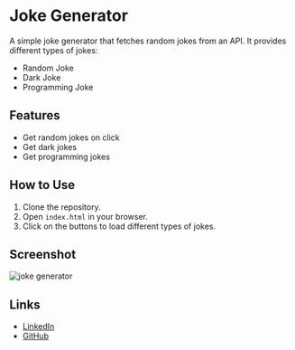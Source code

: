 # Joke Generator

A simple joke generator that fetches random jokes from an API. It provides different types of jokes:  
- Random Joke
- Dark Joke
- Programming Joke

## Features
- Get random jokes on click
- Get dark jokes
- Get programming jokes

## How to Use
1. Clone the repository.
2. Open `index.html` in your browser.
3. Click on the buttons to load different types of jokes.

## Screenshot

![joke generator](https://github.com/user-attachments/assets/d685398f-5177-4121-8ec6-d00e0535e7e2)


## Links
- [LinkedIn](https://www.linkedin.com/in/abhinav885/)
- [GitHub](https://github.com/AbhinavInGit)


